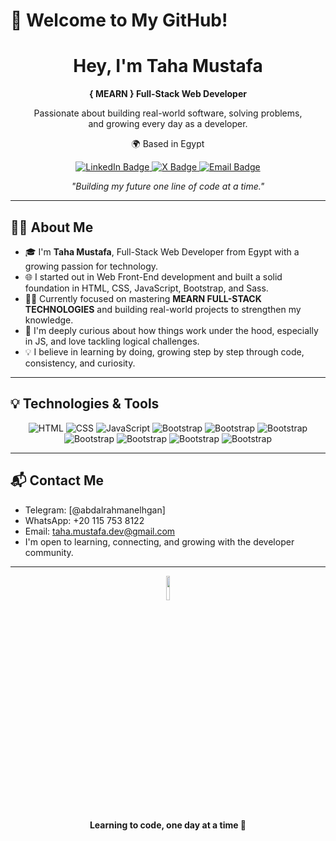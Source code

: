 # 👋 Welcome to My GitHub!

<div align="center">

<h1> Hey, I'm Taha Mustafa</h1>

<p><strong>{ MEARN } Full-Stack Web Developer</strong></p>

<p>
  Passionate about building real-world software, solving problems,<br>
  and growing every day as a developer.
</p>

<p>
  🌍 Based in Egypt
</p>

<p>
  <a href="https://www.linkedin.com/in/taha-mustafa-front-end-developer" target="_blank">
    <img src="https://img.shields.io/badge/LinkedIn-0A66C2?style=flat&logo=linkedin&logoColor=white" alt="LinkedIn Badge"/>
  </a>
  <a href="https://x.com/Taha_Mustafa478" target="_blank">
    <img src="https://img.shields.io/badge/X-000000?style=flat&logo=twitter&logoColor=white" alt="X Badge"/>
  </a>
  <a href="taha.mustafa.dev@gmail.com.com">
    <img src="https://img.shields.io/badge/Email-D14836?style=flat&logo=gmail&logoColor=white" alt="Email Badge"/>
  </a>
</p>

<p><em>"Building my future one line of code at a time."</em></p>

</div>



---

## 🙋‍♂️ About Me

- 🎓 I'm **Taha Mustafa**, Full-Stack Web Developer from Egypt with a growing passion for technology.
- 🌐 I started out in Web Front-End development and built a solid foundation in HTML, CSS, JavaScript, Bootstrap, and Sass.
- 👨‍💻 Currently focused on mastering **MEARN FULL-STACK TECHNOLOGIES** and building real-world projects to strengthen my knowledge.
- 🧠 I'm deeply curious about how things work under the hood, especially in JS, and love tackling logical challenges.
- 💡 I believe in learning by doing, growing step by step through code, consistency, and curiosity.


---

## 💡 Technologies & Tools

<div align="center">
  
![HTML](https://img.shields.io/badge/HTML-E34F26?style=flat&logo=html5&logoColor=white)
![CSS](https://img.shields.io/badge/CSS-1572B6?style=flat&logo=css3&logoColor=white)
![JavaScript](https://img.shields.io/badge/JavaScript-F7DF1E?style=flat&logo=javascript&logoColor=black)
![Bootstrap](https://img.shields.io/badge/Bootstrap-7952B3?style=flat&logo=bootstrap&logoColor=white)
![Bootstrap](https://img.shields.io/badge/Tailwind-7952B3?style=flat&logo=tailwind&logoColor=white)
![Bootstrap](https://img.shields.io/badge/Sass-7952B3?style=flat&logo=sass&logoColor=white)
![Bootstrap](https://img.shields.io/badge/React-7952B3?style=flat&logo=react&logoColor=white)
![Bootstrap](https://img.shields.io/badge/Node-7952B3?style=flat&logo=node&logoColor=white)
![Bootstrap](https://img.shields.io/badge/Mongodb-7952B3?style=flat&logo=mongodb&logoColor=white)
![Bootstrap](https://img.shields.io/badge/Express-7952B3?style=flat&logo=express&logoColor=white)

</div>


---

## 📬 Contact Me

- Telegram: [@abdalrahmanelhgan]
- WhatsApp: +20 115 753 8122
- Email: taha.mustafa.dev@gmail.com
- I'm open to learning, connecting, and growing with the developer community.

---

<div align="center">
  <img src="https://github.com/Tarikul-Islam-Anik/Animated-Fluent-Emojis/blob/master/Emojis/Smilies/Grinning%20Face%20with%20Smiling%20Eyes.png?raw=true" width="10%">
  <br>
  <strong>Learning to code, one day at a time 🚀</strong>
</div>

